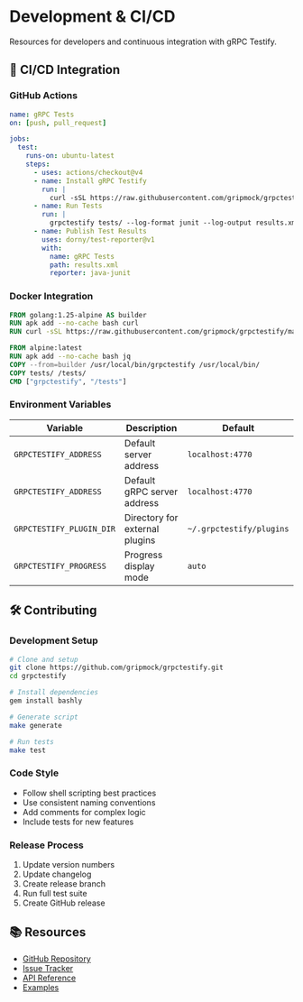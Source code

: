# Development & CI/CD

Resources for developers and continuous integration with gRPC Testify.

## 🔄 CI/CD Integration

### GitHub Actions
```yaml
name: gRPC Tests
on: [push, pull_request]

jobs:
  test:
    runs-on: ubuntu-latest
    steps:
      - uses: actions/checkout@v4
      - name: Install gRPC Testify
        run: |
          curl -sSL https://raw.githubusercontent.com/gripmock/grpctestify/main/install.sh | bash
      - name: Run Tests
        run: |
          grpctestify tests/ --log-format junit --log-output results.xml
      - name: Publish Test Results
        uses: dorny/test-reporter@v1
        with:
          name: gRPC Tests
          path: results.xml
          reporter: java-junit
```

### Docker Integration
```dockerfile
FROM golang:1.25-alpine AS builder
RUN apk add --no-cache bash curl
RUN curl -sSL https://raw.githubusercontent.com/gripmock/grpctestify/main/install.sh | bash

FROM alpine:latest
RUN apk add --no-cache bash jq
COPY --from=builder /usr/local/bin/grpctestify /usr/local/bin/
COPY tests/ /tests/
CMD ["grpctestify", "/tests"]
```

### Environment Variables
| Variable | Description | Default |
|----------|-------------|---------|
| `GRPCTESTIFY_ADDRESS` | Default server address | `localhost:4770` |
| `GRPCTESTIFY_ADDRESS` | Default gRPC server address | `localhost:4770` |
| `GRPCTESTIFY_PLUGIN_DIR` | Directory for external plugins | `~/.grpctestify/plugins` |
| `GRPCTESTIFY_PROGRESS` | Progress display mode | `auto` |

## 🛠️ Contributing

### Development Setup
```bash
# Clone and setup
git clone https://github.com/gripmock/grpctestify.git
cd grpctestify

# Install dependencies
gem install bashly

# Generate script
make generate

# Run tests
make test
```

### Code Style
- Follow shell scripting best practices
- Use consistent naming conventions
- Add comments for complex logic
- Include tests for new features

### Release Process
1. Update version numbers
2. Update changelog
3. Create release branch
4. Run full test suite
5. Create GitHub release

## 📚 Resources

- [GitHub Repository](https://github.com/gripmock/grpctestify)
- [Issue Tracker](https://github.com/gripmock/grpctestify/issues)
- [API Reference](../guides/reference/)
- [Examples](../guides/examples/)

